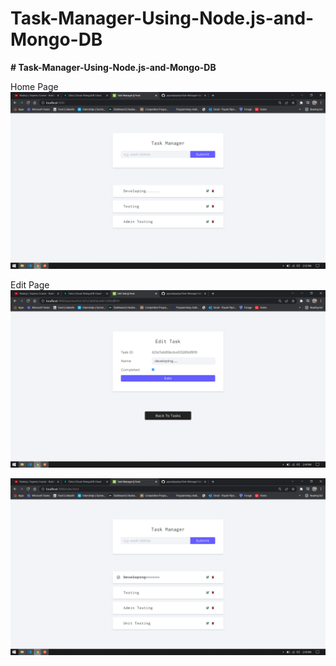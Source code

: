 # Task-Manager-Using-Node.js-and-Mongo-DB

<b># Task-Manager-Using-Node.js-and-Mongo-DB</b>

Home Page
![](s1.png)

Edit Page
![](s3.png)

![](s4.png)
